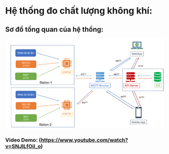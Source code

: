# Hệ thống đo chất lượng không khí:
## Sơ đồ tổng quan của hệ thống:
![alt text](https://github.com/ngovanquang/esp-aqi/blob/main/image.png?raw=true)
### Video Demo: (https://www.youtube.com/watch?v=SNJlLfOil_o)
